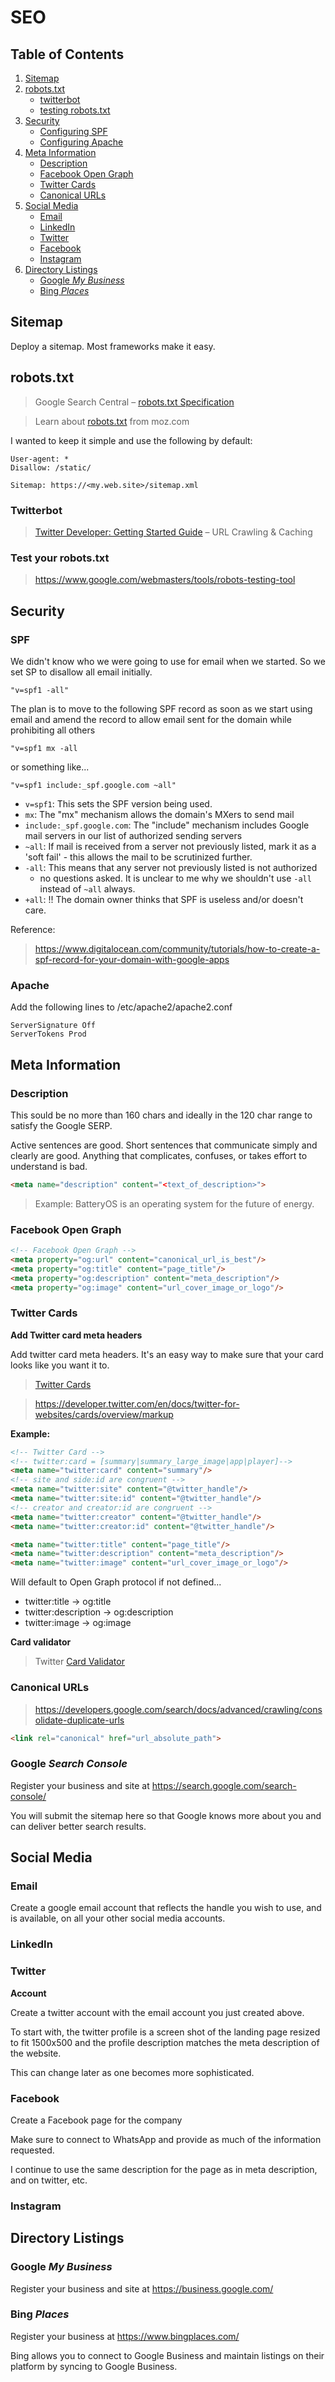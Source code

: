 # SEO

## Table of Contents

1. [Sitemap](#sitemap)
2. [robots.txt](#robotstxt)
   - [twitterbot](#twitterbot)
   - [testing robots.txt](#test-your-robotstxt)
3. [Security](#security)
   - [Configuring SPF](#spf)
   - [Configuring Apache](#apache)
4. [Meta Information](#meta-information)
   - [Description](#description)
   - [Facebook Open Graph](#facebook-open-graph)
   - [Twitter Cards](#twitter-cards)
   - [Canonical URLs](#canonical-urls)
5. [Social Media](#social-media)
   - [Email](#email)
   - [LinkedIn](#linkedin)
   - [Twitter](#twitter)
   - [Facebook](#facebook)
   - [Instagram](#instagram)
6. [Directory Listings](#directory-listings)
   - [Google _My Business_](#google-my-business)
   - [Bing _Places_](#bing-places)

## Sitemap

Deploy a sitemap. Most frameworks make it easy.

## robots.txt

> Google Search Central – [robots.txt Specification](https://developers.google.com/search/reference/robots_txt)

> Learn about [robots.txt](https://moz.com/learn/seo/robotstxt) from moz.com

I wanted to keep it simple and use the following by default:

```
User-agent: *
Disallow: /static/

Sitemap: https://<my.web.site>/sitemap.xml
```

### Twitterbot

> [Twitter Developer: Getting Started Guide](https://developer.twitter.com/en/docs/twitter-for-websites/cards/guides/getting-started) – URL Crawling & Caching

### Test your robots.txt

> https://www.google.com/webmasters/tools/robots-testing-tool

## Security

### SPF

We didn't know who we were going to use for email when we started. So we
set SP to disallow all email initially.

```
"v=spf1 -all"
```

The plan is to move to the following SPF record as soon as we start using
email and amend the record to allow email sent for the domain while
prohibiting all others

```
"v=spf1 mx -all
```

or something like...

```
"v=spf1 include:_spf.google.com ~all"
```

- `v=spf1`: This sets the SPF version being used.
- `mx`: The "mx" mechanism allows the domain's MXers to send mail
- `include:_spf.google.com`: The "include" mechanism includes Google
  mail servers in our list of authorized sending servers
- `~all`: If mail is received from a server not previously listed,
  mark it as a 'soft fail' - this allows the mail to be scrutinized further.
- `-all`: This means that any server not previously listed is not authorized
   - no questions asked. It is unclear to me why we shouldn't use `-all` instead
   of `~all` always.
- `+all`: !! The domain owner thinks that SPF is useless and/or doesn't care.


Reference:

> https://www.digitalocean.com/community/tutorials/how-to-create-a-spf-record-for-your-domain-with-google-apps

### Apache

Add the following lines to /etc/apache2/apache2.conf

```
ServerSignature Off
ServerTokens Prod
```

## Meta Information

### Description

This sould be no more than 160 chars and ideally in the 120 char range
to satisfy the Google SERP.

Active sentences are good. Short sentences that communicate simply and clearly are good. Anything that complicates, confuses, or takes effort to understand is bad.

``` html
<meta name="description" content="<text_of_description>">
```

> Example: BatteryOS is an operating system for the future of energy.

### Facebook Open Graph

```html
<!-- Facebook Open Graph -->
<meta property="og:url" content="canonical_url_is_best"/>
<meta property="og:title" content="page_title"/>
<meta property="og:description" content="meta_description"/>
<meta property="og:image" content="url_cover_image_or_logo"/>
```

### Twitter Cards

**Add Twitter card meta headers**

Add twitter card meta headers. It's an easy way to make sure that your card looks like you want it to.

> [Twitter Cards](https://developer.twitter.com/en/docs/twitter-for-websites/cards/overview/abouts-cards)

> https://developer.twitter.com/en/docs/twitter-for-websites/cards/overview/markup

**Example:**

```html
<!-- Twitter Card -->
<!-- twitter:card = [summary|summary_large_image|app|player]-->
<meta name="twitter:card" content="summary"/>
<!-- site and side:id are congruent -->
<meta name="twitter:site" content="@twitter_handle"/>
<meta name="twitter:site:id" content="@twitter_handle"/>
<!-- creator and creator:id are congruent -->
<meta name="twitter:creator" content="@twitter_handle"/>
<meta name="twitter:creator:id" content="@twitter_handle"/>
```

```html
<meta name="twitter:title" content="page_title"/>
<meta name="twitter:description" content="meta_description"/>
<meta name="twitter:image" content="url_cover_image_or_logo"/>
```

Will default to Open Graph protocol if not defined...
- twitter:title &rightarrow; og:title
- twitter:description &rightarrow; og:description
- twitter:image &rightarrow; og:image

**Card validator**

> Twitter [Card Validator](https://cards-dev.twitter.com/validator)

### Canonical URLs

> https://developers.google.com/search/docs/advanced/crawling/consolidate-duplicate-urls

```html
<link rel="canonical" href="url_absolute_path">
```

### Google _Search Console_

Register your business and site at https://search.google.com/search-console/

You will submit the sitemap here so that Google knows more about you
and can deliver better search results.

## Social Media

### Email

Create a google email account that reflects the handle you wish to use,
and is available, on all your other social media accounts.

### LinkedIn

### Twitter

**Account**

Create a twitter account with the email account you just created above.

To start with, the twitter profile is a screen shot of the landing page
resized to fit 1500x500 and the profile description matches the meta
description of the website.

This can change later as one becomes more sophisticated.

### Facebook

Create a Facebook page for the company

Make sure to connect to WhatsApp and provide as much of the information requested.

I continue to use the same description for the page as in meta description, and
on twitter, etc.

### Instagram

## Directory Listings

### Google _My Business_

Register your business and site at https://business.google.com/

### Bing _Places_

Register your business at https://www.bingplaces.com/

Bing allows you to connect to Google Business and maintain listings on their
platform by syncing to Google Business.
